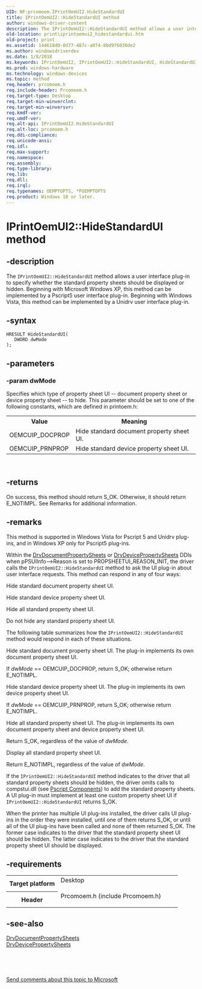 ```yaml
---
UID: NF:prcomoem.IPrintOemUI2.HideStandardUI
title: IPrintOemUI2::HideStandardUI method
author: windows-driver-content
description: The IPrintOemUI2::HideStandardUI method allows a user interface plug-in to specify whether the standard property sheets should be displayed or hidden.
old-location: print\iprintoemui2_hidestandardui.htm
old-project: print
ms.assetid: 144618d0-0d77-487c-a074-8bd9f6030de2
ms.author: windowsdriverdev
ms.date: 1/8/2018
ms.keywords: IPrintOemUI2, IPrintOemUI2::HideStandardUI, HideStandardUI
ms.prod: windows-hardware
ms.technology: windows-devices
ms.topic: method
req.header: prcomoem.h
req.include-header: Prcomoem.h
req.target-type: Desktop
req.target-min-winverclnt: 
req.target-min-winversvr: 
req.kmdf-ver: 
req.umdf-ver: 
req.alt-api: IPrintOemUI2.HideStandardUI
req.alt-loc: prcomoem.h
req.ddi-compliance: 
req.unicode-ansi: 
req.idl: 
req.max-support: 
req.namespace: 
req.assembly: 
req.type-library: 
req.lib: 
req.dll: 
req.irql: 
req.typenames: OEMPTOPTS, *POEMPTOPTS
req.product: Windows 10 or later.
---
```


# IPrintOemUI2::HideStandardUI method



## -description
The <code>IPrintOemUI2::HideStandardUI</code> method allows a user interface plug-in to specify whether the standard property sheets should be displayed or hidden. Beginning with Microsoft Windows XP, this method can be implemented by a Pscript5 user interface plug-in. Beginning with Windows Vista, this method can be implemented by a Unidrv user interface plug-in.



## -syntax

````
HRESULT HideStandardUI(
   DWORD dwMode
);
````


## -parameters

### -param dwMode 

Specifies which type of property sheet UI -- document property sheet or device property sheet -- to hide. This parameter should be set to one of the following constants, which are defined in printoem.h:

<table>
<tr>
<th>Value</th>
<th>Meaning</th>
</tr>
<tr>
<td>
OEMCUIP_DOCPROP

</td>
<td>
Hide standard document property sheet UI.

</td>
</tr>
<tr>
<td>
OEMCUIP_PRNPROP

</td>
<td>
Hide standard device property sheet UI.

</td>
</tr>
</table>
 


## -returns
On success, this method should return S_OK. Otherwise, it should return E_NOTIMPL. See Remarks for additional information.


## -remarks
This method is supported in Windows Vista for Pscript 5 and Unidrv plug-ins, and in Windows XP only for Pscript5 plug-ins.

Within the <a href="..\winddiui\nf-winddiui-drvdocumentpropertysheets.md">DrvDocumentPropertySheets</a> or <a href="..\winddiui\nf-winddiui-drvdevicepropertysheets.md">DrvDevicePropertySheets</a> DDIs when pPSUIInfo--&gt;Reason is set to PROPSHEETUI_REASON_INIT, the driver calls the <code>IPrintOemUI2::HideStandardUI</code> method to ask the UI plug-in about user interface requests. This method can respond in any of four ways: 

Hide standard document property sheet UI.

Hide standard device property sheet UI.

Hide all standard property sheet UI.

Do not hide any standard property sheet UI.

The following table summarizes how the <code>IPrintOemUI2::HideStandardUI</code> method would respond in each of these situations.

Hide standard document property sheet UI. The plug-in implements its own document property sheet UI.

If <i>dwMode</i> == OEMCUIP_DOCPROP, return S_OK; otherwise return E_NOTIMPL.

Hide standard device property sheet UI. The plug-in implements its own device property sheet UI.

If <i>dwMode</i> == OEMCUIP_PRNPROP, return S_OK; otherwise return E_NOTIMPL.

Hide all standard property sheet UI. The plug-in implements its own document property sheet and device property sheet UI.

Return S_OK, regardless of the value of <i>dwMode</i>.

Display all standard property sheet UI.

Return E_NOTIMPL, regardless of the value of <i>dwMode</i>.

If the <code>IPrintOemUI2::HideStandardUI</code> method indicates to the driver that all standard property sheets should be hidden, the driver omits calls to compstui.dll (see <a href="https://msdn.microsoft.com/9f3bd004-e62c-42b6-99da-045c12e088a3">Pscript Components</a>) to add the standard property sheets. A UI plug-in must implement at least one custom property sheet UI if <code>IPrintOemUI2::HideStandardUI</code> returns S_OK.

When the printer has multiple UI plug-ins installed, the driver calls UI plug-ins in the order they were installed, until one of them returns S_OK, or until all of the UI plug-ins have been called and none of them returned S_OK. The former case indicates to the driver that the standard property sheet UI should be hidden. The latter case indicates to the driver that the standard property sheet UI should be displayed.


## -requirements
<table>
<tr>
<th width="30%">
Target platform

</th>
<td width="70%">
<dl>
<dt>Desktop</dt>
</dl>
</td>
</tr>
<tr>
<th width="30%">
Header

</th>
<td width="70%">
<dl>
<dt>Prcomoem.h (include Prcomoem.h)</dt>
</dl>
</td>
</tr>
</table>

## -see-also
<dl>
<dt>
<a href="..\winddiui\nf-winddiui-drvdocumentpropertysheets.md">DrvDocumentPropertySheets</a>
</dt>
<dt>
<a href="..\winddiui\nf-winddiui-drvdevicepropertysheets.md">DrvDevicePropertySheets</a>
</dt>
</dl>
 

 

<a href="mailto:wsddocfb@microsoft.com?subject=Documentation%20feedback [print\print]:%20IPrintOemUI2::HideStandardUI method%20 RELEASE:%20(1/8/2018)&amp;body=%0A%0APRIVACY STATEMENT%0A%0AWe use your feedback to improve the documentation. We don't use your email address for any other purpose, and we'll remove your email address from our system after the issue that you're reporting is fixed. While we're working to fix this issue, we might send you an email message to ask for more info. Later, we might also send you an email message to let you know that we've addressed your feedback.%0A%0AFor more info about Microsoft's privacy policy, see http://privacy.microsoft.com/en-us/default.aspx." title="Send comments about this topic to Microsoft">Send comments about this topic to Microsoft</a>

